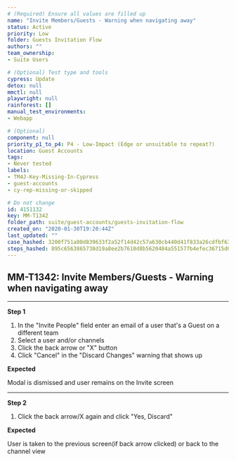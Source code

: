 ```yaml
---
# (Required) Ensure all values are filled up
name: "Invite Members/Guests - Warning when navigating away"
status: Active
priority: Low
folder: Guests Invitation Flow
authors: ""
team_ownership: 
- Suite Users

# (Optional) Test type and tools
cypress: Update
detox: null
mmctl: null
playwright: null
rainforest: []
manual_test_environments: 
- Webapp

# (Optional)
component: null
priority_p1_to_p4: P4 - Low-Impact (Edge or unsuitable to repeat?)
location: Guest Accounts
tags: 
- Never tested
labels: 
- TM4J-Key-Missing-In-Cypress
- guest-accounts
- cy-rep-missing-or-skipped

# Do not change
id: 4151132
key: MM-T1342
folder_path: suite/guest-accounts/guests-invitation-flow
created_on: "2020-01-30T19:20:44Z"
last_updated: ""
case_hashed: 3200f751a00d839633f2a52f14d42c57a630cb440d41f833a26cdfbf631ea1a8b941d1822a528389e7a2ef8b1e597855
steps_hashed: 895c6563865738d19a8ee2b7610d8b5620484a551577b4efec36715d01f40bfa3afddc4c5a68d7f6d52239b856c3c9ae
---
```


## MM-T1342: Invite Members/Guests - Warning when navigating away

---

**Step 1**

1. In the "Invite People" field enter an email of a user that's a Guest on a different team
2. Select a user and/or channels
3. Click the back arrow or "X" button
4. Click "Cancel" in the "Discard Changes" warning that shows up

**Expected**

Modal is dismissed and user remains on the Invite screen

---

**Step 2**

1. Click the back arrow/X again and click "Yes, Discard"

**Expected**

User is taken to the previous screen(if back arrow clicked) or back to the channel view
